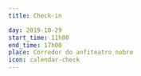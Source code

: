 ```yaml
---
title: Check-in

day: 2019-10-29
start_time: 11h00
end_time: 17h00
place: Corredor do anfiteatro nobre
icon: calendar-check
---
```

